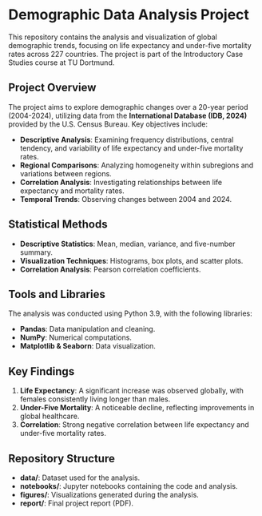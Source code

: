 # Demographic Data Analysis Project

This repository contains the analysis and visualization of global demographic trends, focusing on life expectancy and under-five mortality rates across 227 countries. The project is part of the Introductory Case Studies course at TU Dortmund.

## Project Overview

The project aims to explore demographic changes over a 20-year period (2004-2024), utilizing data from the **International Database (IDB, 2024)** provided by the U.S. Census Bureau. Key objectives include:

- **Descriptive Analysis**: Examining frequency distributions, central tendency, and variability of life expectancy and under-five mortality rates.
- **Regional Comparisons**: Analyzing homogeneity within subregions and variations between regions.
- **Correlation Analysis**: Investigating relationships between life expectancy and mortality rates.
- **Temporal Trends**: Observing changes between 2004 and 2024.

## Statistical Methods

- **Descriptive Statistics**: Mean, median, variance, and five-number summary.
- **Visualization Techniques**: Histograms, box plots, and scatter plots.
- **Correlation Analysis**: Pearson correlation coefficients.

## Tools and Libraries

The analysis was conducted using Python 3.9, with the following libraries:
- **Pandas**: Data manipulation and cleaning.
- **NumPy**: Numerical computations.
- **Matplotlib & Seaborn**: Data visualization.

## Key Findings

1. **Life Expectancy**: A significant increase was observed globally, with females consistently living longer than males.
2. **Under-Five Mortality**: A noticeable decline, reflecting improvements in global healthcare.
3. **Correlation**: Strong negative correlation between life expectancy and under-five mortality rates.

## Repository Structure

- **data/**: Dataset used for the analysis.
- **notebooks/**: Jupyter notebooks containing the code and analysis.
- **figures/**: Visualizations generated during the analysis.
- **report/**: Final project report (PDF).
